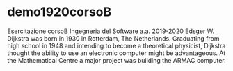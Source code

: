 # demo1920corsoB
Esercitazione corsoB Ingegneria del Software a.a. 2019-2020
Edsger W. Dijkstra was born in 1930 in Rotterdam, The Netherlands. 
Graduating from high school in 1948 and intending to become a theoretical physicist, Dijkstra thought the ability to use an electronic computer might be advantageous. 
At the Mathematical Centre a major project was building the ARMAC computer. 
